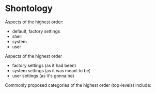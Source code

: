 # Shontology

Aspects of the highest order:
- default, factory settings
- shell
- system
- user

Aspects of the highest order
- factory settings (as it had been)
- system settings (as it was meant to be)
- user settings (as it's gonna be)

Commonly proposed categories of the highest order (top-levels) include:

